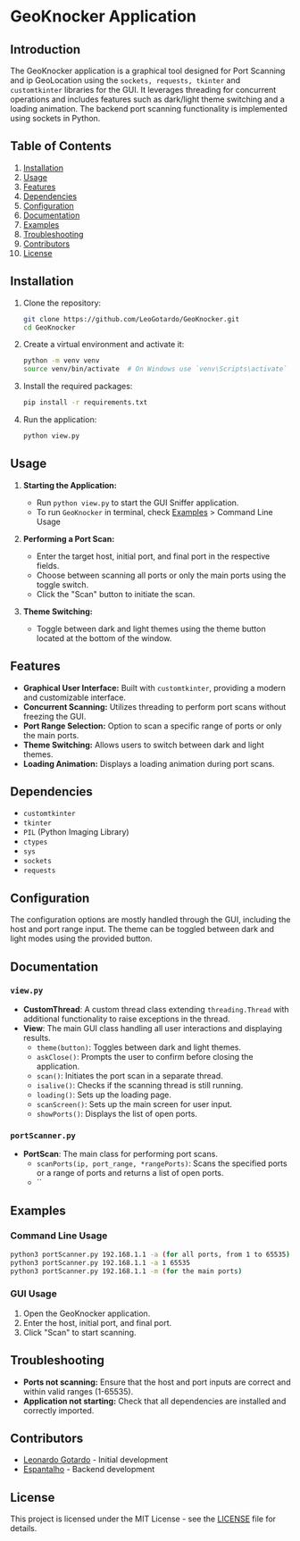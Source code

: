 # GeoKnocker Application

## Introduction

The GeoKnocker application is a graphical tool designed for Port Scanning and ip GeoLocation using the `sockets, requests, tkinter` and `customtkinter` libraries for the GUI. It leverages threading for concurrent operations and includes features such as dark/light theme switching and a loading animation. The backend port scanning functionality is implemented using sockets in Python.

## Table of Contents

1. [Installation](#installation)
2. [Usage](#usage)
3. [Features](#features)
4. [Dependencies](#dependencies)
5. [Configuration](#configuration)
6. [Documentation](#documentation)
7. [Examples](#examples)
8. [Troubleshooting](#troubleshooting)
9. [Contributors](#contributors)
10. [License](#license)

## Installation

1. Clone the repository:
    ```sh
    git clone https://github.com/LeoGotardo/GeoKnocker.git
    cd GeoKnocker
    ```

2. Create a virtual environment and activate it:
    ```sh
    python -m venv venv
    source venv/bin/activate  # On Windows use `venv\Scripts\activate`
    ```

3. Install the required packages:
    ```sh
    pip install -r requirements.txt
    ```

4. Run the application:
    ```sh
    python view.py
    ```

## Usage

1. **Starting the Application:**
    - Run `python view.py` to start the GUI Sniffer application.
    - To run `GeoKnocker` in terminal, check [Examples](#examples) > Command Line Usage

2. **Performing a Port Scan:**
    - Enter the target host, initial port, and final port in the respective fields.
    - Choose between scanning all ports or only the main ports using the toggle switch.
    - Click the "Scan" button to initiate the scan.

3. **Theme Switching:**
    - Toggle between dark and light themes using the theme button located at the bottom of the window.

## Features

- **Graphical User Interface:** Built with `customtkinter`, providing a modern and customizable interface.
- **Concurrent Scanning:** Utilizes threading to perform port scans without freezing the GUI.
- **Port Range Selection:** Option to scan a specific range of ports or only the main ports.
- **Theme Switching:** Allows users to switch between dark and light themes.
- **Loading Animation:** Displays a loading animation during port scans.

## Dependencies

- `customtkinter`
- `tkinter`
- `PIL` (Python Imaging Library)
- `ctypes`
- `sys`
- `sockets`
- `requests`

## Configuration

The configuration options are mostly handled through the GUI, including the host and port range input. The theme can be toggled between dark and light modes using the provided button.

## Documentation

### `view.py`

- **CustomThread**: A custom thread class extending `threading.Thread` with additional functionality to raise exceptions in the thread.
- **View**: The main GUI class handling all user interactions and displaying results.
    - `theme(button)`: Toggles between dark and light themes.
    - `askClose()`: Prompts the user to confirm before closing the application.
    - `scan()`: Initiates the port scan in a separate thread.
    - `isalive()`: Checks if the scanning thread is still running.
    - `loading()`: Sets up the loading page.
    - `scanScreen()`: Sets up the main screen for user input.
    - `showPorts()`: Displays the list of open ports.

### `portScanner.py`

- **PortScan**: The main class for performing port scans.
    - `scanPorts(ip, port_range, *rangePorts)`: Scans the specified ports or a range of ports and returns a list of open ports.
    - ``

## Examples

### Command Line Usage

```sh
python3 portScanner.py 192.168.1.1 -a (for all ports, from 1 to 65535)
python3 portScanner.py 192.168.1.1 -a 1 65535
python3 portScanner.py 192.168.1.1 -m (for the main ports)
```

### GUI Usage

1. Open the GeoKnocker application.
2. Enter the host, initial port, and final port.
3. Click "Scan" to start scanning.

## Troubleshooting

- **Ports not scanning:** Ensure that the host and port inputs are correct and within valid ranges (1-65535).
- **Application not starting:** Check that all dependencies are installed and correctly imported.

## Contributors

- [Leonardo Gotardo](https://github.com/LeoGotardo) - Initial development
- [Espantalho](https://github.com/lilchoppa) - Backend development

## License

This project is licensed under the MIT License - see the [LICENSE](https://github.com/LeoGotardo/Sniffer/blob/main/LICENSE) file for details.
